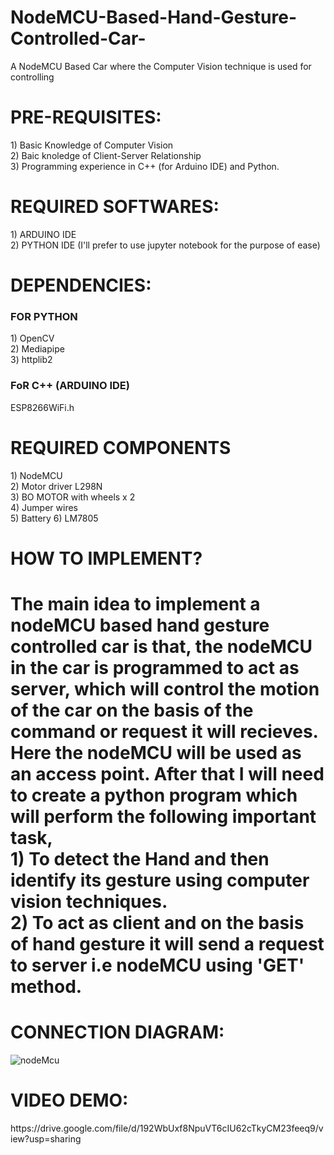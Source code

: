 # NodeMCU-Based-Hand-Gesture-Controlled-Car-
A NodeMCU Based Car where the Computer Vision technique is used for controlling

<H1>PRE-REQUISITES:</H1>  
1) Basic Knowledge of Computer Vision <br>
2) Baic knoledge of Client-Server Relationship <br>
3) Programming experience in C++ (for Arduino IDE) and Python. <br>

<h1>REQUIRED SOFTWARES:</h1>
1) ARDUINO IDE <br>
2) PYTHON IDE (I'll prefer to use jupyter notebook for the purpose  of ease) <br>

<h1>DEPENDENCIES:</h1>
<h3>FOR  PYTHON</h3>
1) OpenCV <br>
2) Mediapipe <br>
3) httplib2 <br>
<h3>FoR C++ (ARDUINO IDE)</h3>
  ESP8266WiFi.h

<h1>REQUIRED COMPONENTS</h1>
1) NodeMCU <br>
2) Motor driver L298N <br>
3) BO MOTOR with wheels x 2 <br>
4) Jumper wires <br>
5) Battery
6) LM7805

<H1>HOW TO IMPLEMENT? <H1>
The main idea to implement a nodeMCU based hand gesture controlled car is that, the nodeMCU in the car is programmed to act as server, which will control the motion of the car on the basis of the command or request it will recieves. Here the nodeMCU will be used as an access point. After that I will need to create a python program which will perform the following important task, <br>
1) To detect the Hand and then identify its gesture using computer vision techniques. <br>
2) To act as client and on the basis of hand gesture it will send a request to server i.e nodeMCU using 'GET' method.  
  
<h1>CONNECTION DIAGRAM:</h1>


![nodeMcu](https://user-images.githubusercontent.com/82854685/158703275-89538302-555b-4111-91e2-dd6359183aeb.JPG)



<h1>VIDEO DEMO: </h1>
https://drive.google.com/file/d/192WbUxf8NpuVT6cIU62cTkyCM23feeq9/view?usp=sharing
